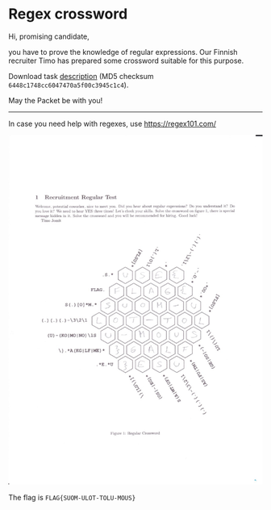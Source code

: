 # Regex crossword

Hi, promising candidate,

you have to prove the knowledge of regular expressions. Our Finnish recruiter Timo has prepared some crossword suitable
for this purpose.

Download task [description](regex_crossword.zip) (MD5 checksum `6448c1748cc6047470a5f00c3945c1c4`).

May the Packet be with you!

---

In case you need help with regexes, use https://regex101.com/

![](regex-solved.jpg)

The flag is `FLAG{SUOM-ULOT-TOLU-MOUS}`